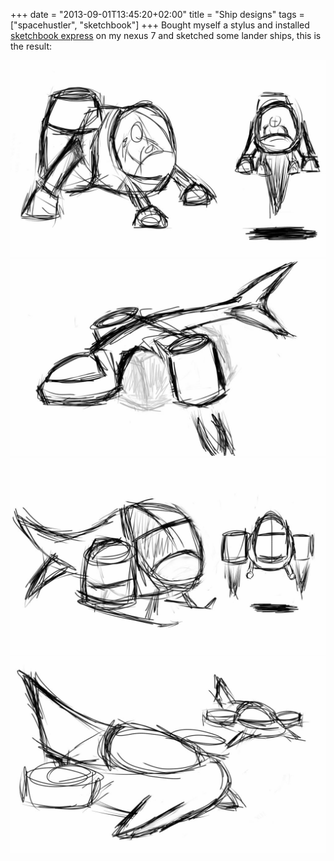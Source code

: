 +++
date = "2013-09-01T13:45:20+02:00"
title = "Ship designs"
tags = ["spacehustler", "sketchbook"]
+++
Bought myself a stylus and installed [sketchbook express](https://play.google.com/store/apps/details?id=com.adsk.sketchbookhdexpress&hl=en)
on my nexus 7 and sketched some lander ships, this is the result:

![sketch 1](s1.png)
![sketch 2](s2.png)
![sketch 3](s3.png)
![sketch 4](s4.png)
